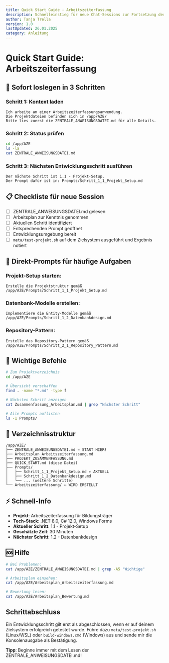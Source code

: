 ```yaml
---
title: Quick Start Guide - Arbeitszeiterfassung
description: Schnelleinstieg für neue Chat-Sessions zur Fortsetzung der Entwicklung
author: Tanja Trella
version: 1.0
lastUpdated: 26.01.2025
category: Anleitung
---
```


# Quick Start Guide: Arbeitszeiterfassung

## 🚀 Sofort loslegen in 3 Schritten

### Schritt 1: Kontext laden
```
Ich arbeite an einer Arbeitszeiterfassungsanwendung.
Die Projektdateien befinden sich in /app/AZE/
Bitte lies zuerst die ZENTRALE_ANWEISUNGSDATEI.md für alle Details.
```

### Schritt 2: Status prüfen
```bash
cd /app/AZE
ls -la
cat ZENTRALE_ANWEISUNGSDATEI.md
```

### Schritt 3: Nächsten Entwicklungsschritt ausführen
```
Der nächste Schritt ist 1.1 - Projekt-Setup.
Der Prompt dafür ist in: Prompts/Schritt_1_1_Projekt_Setup.md
```

## 📋 Checkliste für neue Session

- [ ] ZENTRALE_ANWEISUNGSDATEI.md gelesen
- [ ] Arbeitsplan zur Kenntnis genommen
- [ ] Aktuellen Schritt identifiziert
- [ ] Entsprechenden Prompt geöffnet
- [ ] Entwicklungsumgebung bereit
- [ ] `meta/test-projekt.sh` auf dem Zielsystem ausgeführt und Ergebnis notiert

## 🎯 Direkt-Prompts für häufige Aufgaben

### Projekt-Setup starten:
```
Erstelle die Projektstruktur gemäß /app/AZE/Prompts/Schritt_1_1_Projekt_Setup.md
```

### Datenbank-Modelle erstellen:
```
Implementiere die Entity-Modelle gemäß /app/AZE/Prompts/Schritt_1_2_Datenbankdesign.md
```

### Repository-Pattern:
```
Erstelle das Repository-Pattern gemäß /app/AZE/Prompts/Schritt_2_1_Repository_Pattern.md
```

## 🔧 Wichtige Befehle

```bash
# Zum Projektverzeichnis
cd /app/AZE

# Übersicht verschaffen
find . -name "*.md" -type f

# Nächsten Schritt anzeigen
cat Zusammenfassung_Arbeitsplan.md | grep "Nächster Schritt"

# Alle Prompts auflisten
ls -1 Prompts/
```

## 📁 Verzeichnisstruktur

```
/app/AZE/
├── ZENTRALE_ANWEISUNGSDATEI.md ← START HIER!
├── Arbeitsplan_Arbeitszeiterfassung.md
├── PROJEKT_ZUSAMMENFASSUNG.md
├── QUICK_START.md (diese Datei)
├── Prompts/
│   ├── Schritt_1_1_Projekt_Setup.md ← AKTUELL
│   ├── Schritt_1_2_Datenbankdesign.md
│   └── ... (weitere Schritte)
└── Arbeitszeiterfassung/ ← WIRD ERSTELLT
```

## ⚡ Schnell-Info

- **Projekt**: Arbeitszeiterfassung für Bildungsträger
- **Tech-Stack**: .NET 8.0, C# 12.0, Windows Forms
- **Aktueller Schritt**: 1.1 - Projekt-Setup
- **Geschätzte Zeit**: 30 Minuten
- **Nächster Schritt**: 1.2 - Datenbankdesign

## 🆘 Hilfe

```bash
# Bei Problemen:
cat /app/AZE/ZENTRALE_ANWEISUNGSDATEI.md | grep -A5 "Wichtige"

# Arbeitsplan einsehen:
cat /app/AZE/Arbeitsplan_Arbeitszeiterfassung.md

# Bewertung lesen:
cat /app/AZE/Arbeitsplan_Bewertung.md
```

## Schrittabschluss

Ein Entwicklungsschritt gilt erst als abgeschlossen, wenn er auf deinem Zielsystem erfolgreich getestet wurde. Führe dazu `meta/test-projekt.sh` (Linux/WSL) oder `build-windows.cmd` (Windows) aus und sende mir die Konsolenausgabe als Bestätigung.

**Tipp**: Beginne immer mit dem Lesen der ZENTRALE_ANWEISUNGSDATEI.md!